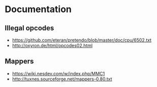 # Documentation

## Illegal opcodes
- https://github.com/eteran/pretendo/blob/master/doc/cpu/6502.txt
- http://oxyron.de/html/opcodes02.html

## Mappers
- https://wiki.nesdev.com/w/index.php/MMC1
- http://tuxnes.sourceforge.net/mappers-0.80.txt

